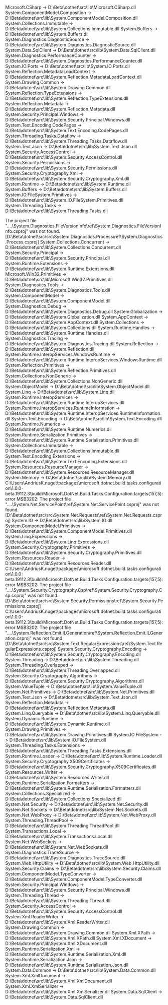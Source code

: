 
   Microsoft.CSharp -> D:\Beta\dotnet\src\lib\Microsoft.CSharp.dll
  System.ComponentModel.Composition -> D:\Beta\dotnet\src\lib\System.ComponentModel.Composition.dll
  System.Collections.Immutable -> D:\Beta\dotnet\src\lib\System.Collections.Immutable.dll
  System.Buffers -> D:\Beta\dotnet\src\lib\System.Buffers.dll
  System.Diagnostics.DiagnosticSource -> D:\Beta\dotnet\src\lib\System.Diagnostics.DiagnosticSource.dll
  System.Data.SqlClient -> D:\Beta\dotnet\src\lib\System.Data.SqlClient.dll
  System.Diagnostics.PerformanceCounter -> D:\Beta\dotnet\src\lib\System.Diagnostics.PerformanceCounter.dll
  System.IO.Ports -> D:\Beta\dotnet\src\lib\System.IO.Ports.dll
  System.Reflection.MetadataLoadContext -> D:\Beta\dotnet\src\lib\System.Reflection.MetadataLoadContext.dll
  System.Drawing.Common -> D:\Beta\dotnet\src\lib\System.Drawing.Common.dll
  System.Reflection.TypeExtensions -> D:\Beta\dotnet\src\lib\System.Reflection.TypeExtensions.dll
  System.Reflection.Metadata -> D:\Beta\dotnet\src\lib\System.Reflection.Metadata.dll
  System.Security.Principal.Windows -> D:\Beta\dotnet\src\lib\System.Security.Principal.Windows.dll
  System.Text.Encoding.CodePages -> D:\Beta\dotnet\src\lib\System.Text.Encoding.CodePages.dll
  System.Threading.Tasks.Dataflow -> D:\Beta\dotnet\src\lib\System.Threading.Tasks.Dataflow.dll
  System.Text.Json -> D:\Beta\dotnet\src\lib\System.Text.Json.dll
  System.Security.AccessControl -> D:\Beta\dotnet\src\lib\System.Security.AccessControl.dll
  System.Security.Permissions -> D:\Beta\dotnet\src\lib\System.Security.Permissions.dll
  System.Security.Cryptography.Xml -> D:\Beta\dotnet\src\lib\System.Security.Cryptography.Xml.dll
  System.Runtime -> D:\Beta\dotnet\src\lib\System.Runtime.dll
  System.Buffers -> D:\Beta\dotnet\src\lib\System.Buffers.dll
  System.IO.FileSystem.Primitives -> D:\Beta\dotnet\src\lib\System.IO.FileSystem.Primitives.dll
  System.Threading.Tasks -> D:\Beta\dotnet\src\lib\System.Threading.Tasks.dll

  The project file "..\..\System.Diagnostics.FileVersionInfo\ref\System.Diagnostics.FileVersionInfo.csproj" was not found. [D:\Beta\dotnet\src\src\System.Diagnostics.Process\ref\System.Diagnostics.Process.csproj]
  System.Collections.Concurrent -> D:\Beta\dotnet\src\lib\System.Collections.Concurrent.dll
  System.Security.Principal -> D:\Beta\dotnet\src\lib\System.Security.Principal.dll
  System.Runtime.Extensions -> D:\Beta\dotnet\src\lib\System.Runtime.Extensions.dll
  Microsoft.Win32.Primitives -> D:\Beta\dotnet\src\lib\Microsoft.Win32.Primitives.dll
  System.Diagnostics.Tools -> D:\Beta\dotnet\src\lib\System.Diagnostics.Tools.dll
  System.ComponentModel -> D:\Beta\dotnet\src\lib\System.ComponentModel.dll
  System.Diagnostics.Debug -> D:\Beta\dotnet\src\lib\System.Diagnostics.Debug.dll
  System.Globalization -> D:\Beta\dotnet\src\lib\System.Globalization.dll
  System.AppContext -> D:\Beta\dotnet\src\lib\System.AppContext.dll
  System.Collections -> D:\Beta\dotnet\src\lib\System.Collections.dll
  System.Runtime.Handles -> D:\Beta\dotnet\src\lib\System.Runtime.Handles.dll
  System.Diagnostics.Tracing -> D:\Beta\dotnet\src\lib\System.Diagnostics.Tracing.dll
  System.Reflection -> D:\Beta\dotnet\src\lib\System.Reflection.dll
  System.Runtime.InteropServices.WindowsRuntime -> D:\Beta\dotnet\src\lib\System.Runtime.InteropServices.WindowsRuntime.dll
  System.Reflection.Primitives -> D:\Beta\dotnet\src\lib\System.Reflection.Primitives.dll
  System.Collections.NonGeneric -> D:\Beta\dotnet\src\lib\System.Collections.NonGeneric.dll
  System.ObjectModel -> D:\Beta\dotnet\src\lib\System.ObjectModel.dll
  System.Linq -> D:\Beta\dotnet\src\lib\System.Linq.dll
  System.Runtime.InteropServices -> D:\Beta\dotnet\src\lib\System.Runtime.InteropServices.dll
  System.Runtime.InteropServices.RuntimeInformation -> D:\Beta\dotnet\src\lib\System.Runtime.InteropServices.RuntimeInformation.dll
  System.Text.Encoding -> D:\Beta\dotnet\src\lib\System.Text.Encoding.dll
  System.Runtime.Numerics -> D:\Beta\dotnet\src\lib\System.Runtime.Numerics.dll
  System.Runtime.Serialization.Primitives -> D:\Beta\dotnet\src\lib\System.Runtime.Serialization.Primitives.dll
  System.Collections.Immutable -> D:\Beta\dotnet\src\lib\System.Collections.Immutable.dll
  System.Text.Encoding.Extensions -> D:\Beta\dotnet\src\lib\System.Text.Encoding.Extensions.dll
  System.Resources.ResourceManager -> D:\Beta\dotnet\src\lib\System.Resources.ResourceManager.dll
  System.Memory -> D:\Beta\dotnet\src\lib\System.Memory.dll
C:\Users\AndriusK\.nuget\packages\microsoft.dotnet.build.tasks.configuration\1.0.0-beta.19112.3\build\Microsoft.DotNet.Build.Tasks.Configuration.targets(157,5): error MSB3202: The project file "..\..\System.Net.ServicePoint\ref\System.Net.ServicePoint.csproj" was not found. [D:\Beta\dotnet\src\src\System.Net.Requests\ref\System.Net.Requests.csproj]
  System.IO -> D:\Beta\dotnet\src\lib\System.IO.dll
  System.ComponentModel.Primitives -> D:\Beta\dotnet\src\lib\System.ComponentModel.Primitives.dll
  System.Linq.Expressions -> D:\Beta\dotnet\src\lib\System.Linq.Expressions.dll
  System.Security.Cryptography.Primitives -> D:\Beta\dotnet\src\lib\System.Security.Cryptography.Primitives.dll
  System.Resources.Reader -> D:\Beta\dotnet\src\lib\System.Resources.Reader.dll
C:\Users\AndriusK\.nuget\packages\microsoft.dotnet.build.tasks.configuration\1.0.0-beta.19112.3\build\Microsoft.DotNet.Build.Tasks.Configuration.targets(157,5): error MSB3202: The project file "..\..\System.Security.Cryptography.Csp\ref\System.Security.Cryptography.Csp.csproj" was not found. [D:\Beta\dotnet\src\src\System.Security.Permissions\ref\System.Security.Permissions.csproj]
C:\Users\AndriusK\.nuget\packages\microsoft.dotnet.build.tasks.configuration\1.0.0-beta.19112.3\build\Microsoft.DotNet.Build.Tasks.Configuration.targets(157,5): error MSB3202: The project file "..\..\System.Reflection.Emit.ILGeneration\ref\System.Reflection.Emit.ILGeneration.csproj" was not found. [D:\Beta\dotnet\src\src\System.Text.RegularExpressions\ref\System.Text.RegularExpressions.csproj]
  System.Security.Cryptography.Encoding -> D:\Beta\dotnet\src\lib\System.Security.Cryptography.Encoding.dll
  System.Threading -> D:\Beta\dotnet\src\lib\System.Threading.dll
  System.Threading.Overlapped -> D:\Beta\dotnet\src\lib\System.Threading.Overlapped.dll
  System.Security.Cryptography.Algorithms -> D:\Beta\dotnet\src\lib\System.Security.Cryptography.Algorithms.dll
  System.ValueTuple -> D:\Beta\dotnet\src\lib\System.ValueTuple.dll
  System.Net.Primitives -> D:\Beta\dotnet\src\lib\System.Net.Primitives.dll
  System.Text.Json -> D:\Beta\dotnet\src\lib\System.Text.Json.dll
  System.Reflection.Metadata -> D:\Beta\dotnet\src\lib\System.Reflection.Metadata.dll
  System.Linq.Queryable -> D:\Beta\dotnet\src\lib\System.Linq.Queryable.dll
  System.Dynamic.Runtime -> D:\Beta\dotnet\src\lib\System.Dynamic.Runtime.dll
  System.Drawing.Primitives -> D:\Beta\dotnet\src\lib\System.Drawing.Primitives.dll
  System.IO.FileSystem -> D:\Beta\dotnet\src\lib\System.IO.FileSystem.dll
  System.Threading.Tasks.Extensions -> D:\Beta\dotnet\src\lib\System.Threading.Tasks.Extensions.dll
  System.Runtime.Loader -> D:\Beta\dotnet\src\lib\System.Runtime.Loader.dll
  System.Security.Cryptography.X509Certificates -> D:\Beta\dotnet\src\lib\System.Security.Cryptography.X509Certificates.dll
  System.Resources.Writer -> D:\Beta\dotnet\src\lib\System.Resources.Writer.dll
  System.Runtime.Serialization.Formatters -> D:\Beta\dotnet\src\lib\System.Runtime.Serialization.Formatters.dll
  System.Collections.Specialized -> D:\Beta\dotnet\src\lib\System.Collections.Specialized.dll
  System.Net.Security -> D:\Beta\dotnet\src\lib\System.Net.Security.dll
  System.Net.Sockets -> D:\Beta\dotnet\src\lib\System.Net.Sockets.dll
  System.Net.WebProxy -> D:\Beta\dotnet\src\lib\System.Net.WebProxy.dll
  System.Threading.ThreadPool -> D:\Beta\dotnet\src\lib\System.Threading.ThreadPool.dll
  System.Transactions.Local -> D:\Beta\dotnet\src\lib\System.Transactions.Local.dll
  System.Net.WebSockets -> D:\Beta\dotnet\src\lib\System.Net.WebSockets.dll
  System.Diagnostics.TraceSource -> D:\Beta\dotnet\src\lib\System.Diagnostics.TraceSource.dll
  System.Web.HttpUtility -> D:\Beta\dotnet\src\lib\System.Web.HttpUtility.dll
  System.Security.Claims -> D:\Beta\dotnet\src\lib\System.Security.Claims.dll
  System.ComponentModel.TypeConverter -> D:\Beta\dotnet\src\lib\System.ComponentModel.TypeConverter.dll
  System.Security.Principal.Windows -> D:\Beta\dotnet\src\lib\System.Security.Principal.Windows.dll
  System.Threading.Thread -> D:\Beta\dotnet\src\lib\System.Threading.Thread.dll
  System.Security.AccessControl -> D:\Beta\dotnet\src\lib\System.Security.AccessControl.dll
  System.Xml.ReaderWriter -> D:\Beta\dotnet\src\lib\System.Xml.ReaderWriter.dll
  System.Drawing.Common -> D:\Beta\dotnet\src\lib\System.Drawing.Common.dll
  System.Xml.XPath -> D:\Beta\dotnet\src\lib\System.Xml.XPath.dll
  System.Xml.XDocument -> D:\Beta\dotnet\src\lib\System.Xml.XDocument.dll
  System.Runtime.Serialization.Xml -> D:\Beta\dotnet\src\lib\System.Runtime.Serialization.Xml.dll
  System.Runtime.Serialization.Json -> D:\Beta\dotnet\src\lib\System.Runtime.Serialization.Json.dll
  System.Data.Common -> D:\Beta\dotnet\src\lib\System.Data.Common.dll
  System.Xml.XmlDocument -> D:\Beta\dotnet\src\lib\System.Xml.XmlDocument.dll
  System.Xml.XmlSerializer -> D:\Beta\dotnet\src\lib\System.Xml.XmlSerializer.dll
  System.Data.SqlClient -> D:\Beta\dotnet\src\lib\System.Data.SqlClient.dll
  